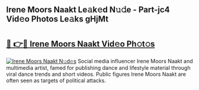 ## Irene Moors Naakt Le𝚊k𝚎d N𝚞𝚍e - Part-jc4 Vid𝚎o Photos Le𝚊ks gHjMt

# <h2><a href="http://fb2ugj.evod.top/?m=Irene+Moors+Naakt">🔗 👉🔴 Irene Moors Naakt Vid𝚎o Ph𝚘t𝚘s</a></h2>

[![Irene Moors Naakt N𝚞d𝚎s](https://i.imgur.com/8V9OHl7.gif)](http://fb2ugj.evod.top/?m=Irene+Moors+Naakt)
Social media influencer Irene Moors Naakt and multimedia artist, famed for publishing dance and lifestyle material through viral dance trends and short videos. Public figures Irene Moors Naakt are often seen as targets of political attacks. 
